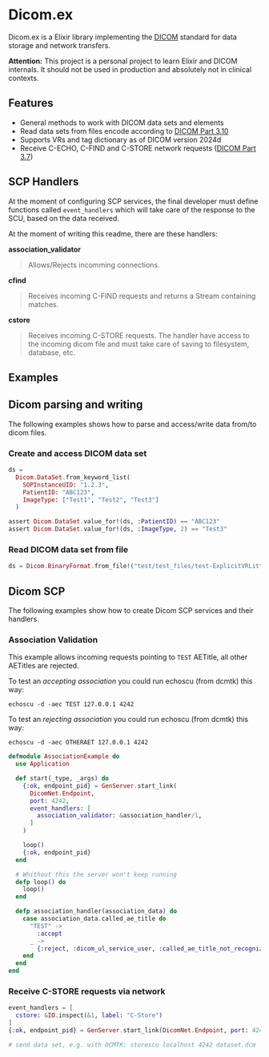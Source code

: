 # Dicom.ex

Dicom.ex is a Elixir library implementing the [DICOM](https://www.dicomstandard.org/)
standard for data storage and network transfers.

**Attention:** This project is a personal project to
learn Elixir and DICOM internals. It should not be used
in production and absolutely not in clinical contexts.

## Features

* General methods to work with DICOM data sets and elements
* Read data sets from files encode according to [DICOM Part 3.10](https://dicom.nema.org/medical/dicom/current/output/chtml/part10/chapter_7.html)
* Supports VRs and tag dictionary as of DICOM version 2024d
* Receive C-ECHO, C-FIND and C-STORE network requests ([DICOM Part 3.7](https://dicom.nema.org/medical/dicom/current/output/chtml/part07/PS3.7.html))

## SCP Handlers

At the moment of configuring SCP services, the final developer must define functions called `event_handlers` which will take
care of the response to the SCU, based on the data received.  

At the moment of writing this readme, there are these handlers:  

**association_validator**  
> Allows/Rejects incomming connections.   

**cfind**  
> Receives incoming C-FIND requests and returns a Stream containing matches.  

**cstore**  
> Receives incoming C-STORE requests. The handler have access to the incoming dicom file and must take care of saving to filesystem, database, etc. 


## Examples

## Dicom parsing and writing

The following examples shows how to parse and access/write data from/to dicom files.  

### Create and access DICOM data set

```elixir
ds =
  Dicom.DataSet.from_keyword_list(
    SOPInstanceUID: "1.2.3",
    PatientID: "ABC123",
    ImageType: ["Test1", "Test2", "Test3"]
  )

assert Dicom.DataSet.value_for!(ds, :PatientID) == "ABC123"
assert Dicom.DataSet.value_for!(ds, :ImageType, 2) == "Test3"
```

### Read DICOM data set from file

```elixir
ds = Dicom.BinaryFormat.from_file!("test/test_files/test-ExplicitVRLittleEndian.dcm")
```

## Dicom SCP

The following examples show how to create Dicom SCP services and their handlers.  

### Association Validation

This example allows incoming requests pointing to `TEST` AETitle, all other AETitles are rejected.  

To test an _accepting association_ you could run echoscu (from dcmtk) this way:  

```
echoscu -d -aec TEST 127.0.0.1 4242
```

To test an _rejecting association_ you could run echoscu (from dcmtk) this way:  

```
echoscu -d -aec OTHERAET 127.0.0.1 4242
```

```elixir
defmodule AssociationExample do
  use Application

  def start(_type, _args) do
    {:ok, endpoint_pid} = GenServer.start_link(
      DicomNet.Endpoint, 
      port: 4242,
      event_handlers: [
        association_validator: &association_handler/1,
      ]
    )

    loop()
    {:ok, endpoint_pid}
  end

  # Whithout this the server won't keep running
  defp loop() do
    loop()
  end

  defp association_handler(association_data) do
    case association_data.called_ae_title do
      "TEST" ->
        :accept
      _ ->
        {:reject, :dicom_ul_service_user, :called_ae_title_not_recognized}
    end
  end
end
```

### Receive C-STORE requests via network

```elixir
event_handlers = [
  cstore: &IO.inspect(&1, label: "C-Store")
]
{:ok, endpoint_pid} = GenServer.start_link(DicomNet.Endpoint, port: 4242, event_handlers: event_handlers)

# send data set, e.g. with DCMTK: storescu localhost 4242 dataset.dcm
```
